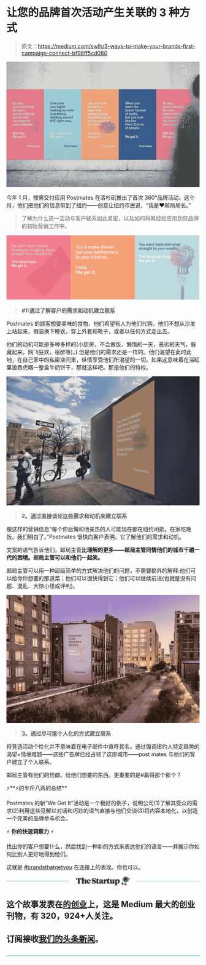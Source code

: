# 让您的品牌首次活动产生关联的 3 种方式

> 原文：<https://medium.com/swlh/3-ways-to-make-your-brands-first-campaign-connect-bf98ff5cd080>

![](img/d6858195e849a039ff404bba7124df66.png)

今年 1 月，按需交付应用 Postmates 在洛杉矶推出了首次 360°品牌活动。这个月，他们把他们的信息带到了纽约——创意让纽约市民说，“我是❤️邮局局长。”

> 了解为什么这一活动与客户联系如此紧密，以及如何将其经验应用到您品牌的初始营销工作中。

![](img/c8f745c4e0dd431792ffce1b50cac284.png)

> **#1:通过了解客户的需求和动机建立联系**

Postmates 的顾客想要美味的食物，他们希望有人为他们代购。他们不想从沙发上站起来，假装换下睡衣，穿上外套和靴子，或者以任何方式走出去。

他们的动机可能是多种多样的(小厨房，不会做饭，懒惰的一天，恶劣的天气，躲藏起来，网飞狂欢，宿醉等)。).但是他们的需求还是一样的。他们渴望在此时此地，在自己家中的私密空间里，纵情享受他们所渴望的一切。如果这意味着在浴缸里狼吞虎咽一整盒牛奶饼干，那就这样吧。那是他们的特权。

![](img/179650599157532bb8b3a6854cc6ef55.png)

> **2。通过直接谈论这些需求和动机来建立联系**

像这样的营销信息“每个你后悔和他亲热的人可能现在都在纽约闲逛。在家吃晚饭。我们明白了。”Postmates 很快向客户表明，它了解他们的需求和动机。

文案的语气告诉他们，邮局主管**比理解的更多——邮局主管同情他们的城市千禧一代的困境。邮局主管可以和他们一起笑。**

邮局主管可以用一种超级简单的方式解决他们的问题，不需要额外的解释:他们可以给你你想要的那道菜；他们可以很快得到它；他们可以继续前进(也就是没有问题、混乱、大惊小怪或评判)。

![](img/372f46ccb4cc720f7a11789edbd3a041.png)

> **3。通过尽可能个人化的方式建立联系**

将竞选活动个性化并不意味着在电子邮件中直呼其名。通过强调纽约人特定趋势的渴望+情境难题——这些广告牌已经占领了这座城市——post mates 与他们的客户建立了个人联系。

邮局主管有他们的怪癖。给他们想要的东西。更重要的是#赢得那个那个？

⚡️**⚡️的半斤八两的总结**

Postmates 的新“We Get It”活动是一个极好的例子，说明公司(1)了解其受众的需求(2)利用这些见解以对话和巧妙的语气直接与他们交谈(3)将内容本地化，以创造一个完美的品牌参与机会。

⚡️ **你的快速洞察力** ⚡️

找出你的客户想要什么，然后找到一种新的方式来表达他们的语言——并展示你如何比别人更好地得到他们。

这就是 [#brandsthatgetyou](https://www.instagram.com/explore/tags/brandsthatgetyou/) 在连接上的表现。你也可以。

[![](img/308a8d84fb9b2fab43d66c117fcc4bb4.png)](https://medium.com/swlh)

## 这个故事发表在[的创业](https://medium.com/swlh)上，这是 Medium 最大的创业刊物，有 320，924+人关注。

## 订阅接收[我们的头条新闻](http://growthsupply.com/the-startup-newsletter/)。

[![](img/b0164736ea17a63403e660de5dedf91a.png)](https://medium.com/swlh)